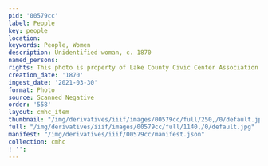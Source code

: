 ```yaml
---
pid: '00579cc'
label: People
key: people
location: 
keywords: People, Women
description: Unidentified woman, c. 1870
named_persons: 
rights: This photo is property of Lake County Civic Center Association.
creation_date: '1870'
ingest_date: '2021-03-30'
format: Photo
source: Scanned Negative
order: '558'
layout: cmhc_item
thumbnail: "/img/derivatives/iiif/images/00579cc/full/250,/0/default.jpg"
full: "/img/derivatives/iiif/images/00579cc/full/1140,/0/default.jpg"
manifest: "/img/derivatives/iiif/00579cc/manifest.json"
collection: cmhc
! '': 
---
```

